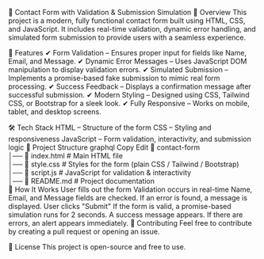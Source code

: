 🚀 Contact Form with Validation & Submission Simulation
📌 Overview
This project is a modern, fully functional contact form built using HTML, CSS, and JavaScript. It includes real-time validation, dynamic error handling, and simulated form submission to provide users with a seamless experience.

🎯 Features
✔ Form Validation – Ensures proper input for fields like Name, Email, and Message.
✔ Dynamic Error Messages – Uses JavaScript DOM manipulation to display validation errors.
✔ Simulated Submission – Implements a promise-based fake submission to mimic real form processing.
✔ Success Feedback – Displays a confirmation message after successful submission.
✔ Modern Styling – Designed using CSS, Tailwind CSS, or Bootstrap for a sleek look.
✔ Fully Responsive – Works on mobile, tablet, and desktop screens.

🛠️ Tech Stack
HTML – Structure of the form
CSS – Styling and responsiveness
JavaScript – Form validation, interactivity, and submission logic
📂 Project Structure
graphql
Copy
Edit
📁 contact-form  
│── 📄 index.html       # Main HTML file  
│── 📄 style.css        # Styles for the form (plain CSS / Tailwind / Bootstrap)  
│── 📄 script.js        # JavaScript for validation & interactivity  
│── 📄 README.md        # Project documentation  
🚀 How It Works
User fills out the form
Validation occurs in real-time
Name, Email, and Message fields are checked.
If an error is found, a message is displayed.
User clicks "Submit"
If the form is valid, a promise-based simulation runs for 2 seconds.
A success message appears.
If there are errors, an alert appears immediately.
🤝 Contributing
Feel free to contribute by creating a pull request or opening an issue.

📜 License
This project is open-source and free to use.


